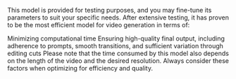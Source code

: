 This model is provided for testing purposes, and you may fine-tune its parameters to suit your specific needs. After extensive testing, it has proven to be the most efficient model for video generation in terms of:

Minimizing computational time
Ensuring high-quality final output, including adherence to prompts, smooth transitions, and sufficient variation through editing cuts
Please note that the time consumed by this model also depends on the length of the video and the desired resolution. Always consider these factors when optimizing for efficiency and quality.
